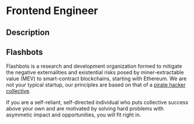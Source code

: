 # Frontend Engineer

## Description


## Flashbots

Flashbots is a research and development organization formed to mitigate the negative externalities and existential risks posed by miner-extractable value (MEV) to smart-contract blockchains, starting with Ethereum. We are not your typical startup, our principles are based on that of a [pirate hacker collective](https://www.youtube.com/watch?v=T0fAznO1wA8).

If you are a self-reliant, self-directed individual who puts collective success above your own and are motivated by solving hard problems with asymmetic impact and opportunities, you will fit right in.